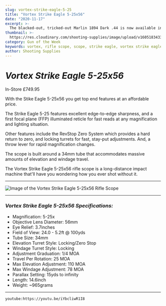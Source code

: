 ```yaml
---
slug: vortex-strike-eagle-5-25
title: "Vortex Strike Eagle 5-25x56"
date: "2020-11-17"
excerpt: >-
  The blacked-out, tricked-out Marlin 1894 Dark .44 is now available in-store.
thumbnail: >-
  https://res.cloudinary.com/shooting-supplies/image/upload/v1605183433/Blog/Marlin%20Dark%201894%2044/marlin-dark-44-fb_pyz4ge.png
category: Gun of the Week
keywords: vortex, rifle scope, scope, strike eagle, vortex strike eagle 5-25x56
author: Shooting Supplies
---
```


# ***Vortex Strike Eagle 5-25x56***

In-Store £749.95

With the Stike Eagle 5-25x56 you get top end features at an affordable price.

The Strike Eagle 5-25 features excellent edge-to-edge sharpness, and a first focal plane (FFP) illuminated reticle for fast reads at any magnification and lighting situation. 

Other features include the RevStop Zero System which provides a hard return to zero, and locking turrets for fast, stay-put adjustments. And, a throw lever for rapid magnification changes.

The scope is built around a 34mm tube that accommodates massive amounts of elevation and windage travel. 

The Vortex Strike Eagle 5-25x56 rifle scope is a long-distance impact machine that'll have you wondering how you ever shot without it.

---

![Image of the Vortex Strike Eagle 5-25x56 Rifle Scope](https://res.cloudinary.com/shooting-supplies/image/upload/v1605614568/Blog/Vortex-Strike-Eagle/vtx_rfl_strikeeagle_5-25x56_mrad_fl_web_savodn.jpg)

---

### ***Vortex Strike Eagle 5-25x56 Specifications:***
- Magnification: 5-25x
- Objective Lens Diameter: 56mm
- Eye Relief: 3.7inches
- Field of View: 24.0 - 5.2ft @ 100yds
- Tube Size: 34mm
- Elevation Turret Style: Locking/Zero Stop
- Windage Turret Style: Locking
- Adjustment Graduation: 1/4 MOA
- Travel Per Rotation: 25 MOA
- Max Elevation Adjustment: 110 MOA
- Max Windage Adjustment: 78 MOA
- Parallax Setting: 15yds to infinity
- Length: 14.6inch
- Weight: ~965grams

---

`youtube:https://youtu.be/iYbcliwR1I8`